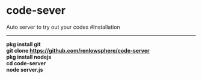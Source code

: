 # code-sever
Auto server to try out your codes
#Installation<hr>
<b>pkg install git <br>
git clone https://github.com/renlowsphere/code-server <br>
pkg install nodejs<br>
cd code-server<br>
node server.js
